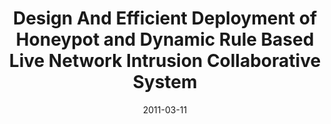 ---
title: "Design And Efficient Deployment of Honeypot and Dynamic Rule Based Live Network Intrusion Collaborative System"
collection: publications
permalink: /publication/2011-intrusion-detection
date: 2011-03-11
venue: 'International Journal of Network Security & Its Applications (IJNSA), Vol.3, No.2, March 2011'
paperurl: 'https://airccse.org/journal/nsa/0311nsa05.pdf'
link: 'https://airccj.org/csecfp/library/Search.php?title=Design+and+Efficient+Deployment+of+Honeypot+and+Dynamic+Rule+Based+Live+Network+Intrusion+Collaborative+System&Publication=&Editor=&author=&Volume=&Issn=&x=41&y=14'
#code: 'https://doi.org/10.7910/DVN/VUY8UI'
#github: 'https://github.com/jayrobwilliams/Peace-Agreement-Strength'
citation: 'Prasad, Renuka B., Annamma Abraham, Abhas Abhinav, Sunil V. Gurlahosur, and Y. Srinivasa. "Design and Efficient Deployment of Honeypot and Dynamic Rule Based Live Network Intrusion Collaborative System." International Journal of Network Security & its Applications 3, no. 2 (2011).'
---